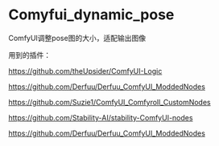 # Comyfui_dynamic_pose
ComfyUI调整pose图的大小，适配输出图像

用到的插件：

 https://github.com/theUpsider/ComfyUI-Logic

 https://github.com/Derfuu/Derfuu_ComfyUI_ModdedNodes

 https://github.com/Suzie1/ComfyUI_Comfyroll_CustomNodes

 https://github.com/Stability-AI/stability-ComfyUI-nodes

 https://github.com/Derfuu/Derfuu_ComfyUI_ModdedNodes
